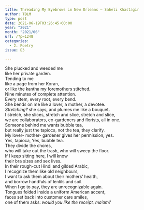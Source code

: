 ```yaml
---
title: Threading My Eyebrows in New Orleans – Saheli Khastagir
author: TBLM
type: post
date: 2021-06-19T03:26:45+00:00
year: "2021"
month: "2021/06"
url: /?p=1248
categories:
  - 2. Poetry
issue: E3

---
```

She plucked and weeded me  
like her private garden.  
Tending to me  
like a page from her Koran,  
or like the kantha my foremothers stitched.  
Nine minutes of complete attention.  
Every stem, every root, every bend.  
She bends on me like a lover, a mother, a devotee.  
_Stretching?_ she says, and plumes me like a bouquet.  
I stretch, she slices, stretch and slice, stretch and slice,  
we are collaborators, co-gardeners and florists, all in one.  
Someone behind me wants bubble tea,  
but really just the tapioca, not the tea, they clarify.  
My lover- mother- gardener gives her permission, yes.  
Yes, tapioca, Yes, bubble tea.  
They divide the chores,  
who will take out the trash, who will sweep the floor.  
If I keep sitting here, I will know  
their bra sizes and sex lives.  
In their rough-cut Hindi and gilded Arabic,  
I recognize them like old neighbours,  
I want to ask them about their mothers’ health,  
and borrow handfuls of lentils and soil.  
When I go to pay, they are unrecognizable again.  
Tongues folded inside a uniform American accent,  
faces set back into customer care smiles,  
one of them asks: _would you like the receipt, ma’am?_